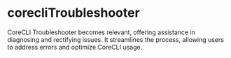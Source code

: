 # corecliTroubleshooter

CoreCLI Troubleshooter becomes relevant, offering assistance in diagnosing and rectifying issues. It streamlines the process, allowing users to address errors and optimize CoreCLI usage.
